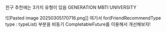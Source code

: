 친구 추천에는 3가지 유형이 있음
GENERATION
MBTI
UNIVERSITY

![[Pasted image 20250305170716.png]]
여기서 for(FriendRecommendType type : typeList) 부분을 비동기 CompletableFuture를 이용해서 개선해보자!

